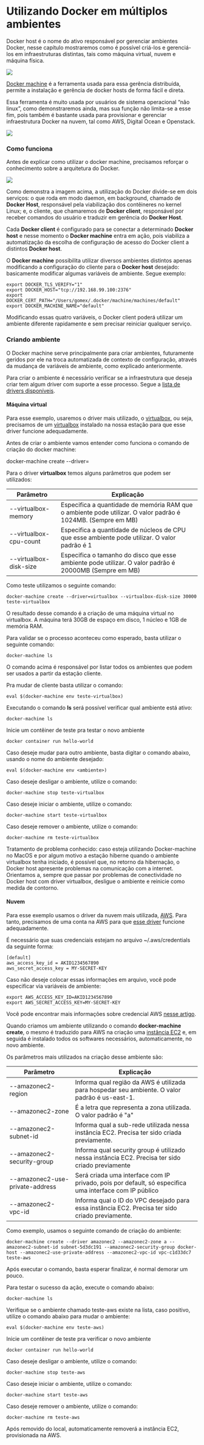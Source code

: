 # Utilizando Docker em múltiplos ambientes

Docker host é o nome do ativo responsável por gerenciar ambientes Docker, nesse capítulo mostraremos como é possível criá-los e gerenciá-los em infraestruturas distintas, tais como máquina virtual, nuvem e máquina física.

![](images/machine1.png)

[Docker machine](https://docs.docker.com/machine/) é a ferramenta usada para essa gerência distribuída, permite a instalação e gerência de docker hosts de forma fácil e direta.

Essa ferramenta é muito usada por usuários de sistema operacional “não linux”, como demonstraremos ainda, mas sua função não  limita-se a esse fim, pois também é bastante usada para provisionar e gerenciar infraestrutura Docker na nuvem, tal como AWS, Digital Ocean e Openstack.

![](images/machine2.png)

### Como funciona

Antes de explicar como utilizar o docker machine, precisamos reforçar o conhecimento sobre a arquitetura do Docker.

![](images/machine3.png)

Como demonstra a imagem acima, a utilização do Docker divide-se em dois serviços: o que roda em modo daemon, em background, chamado de **Docker Host**, responsável pela viabilização dos contêineres no kernel Linux; e, o cliente, que chamaremos de **Docker client**, responsável por receber comandos do usuário e traduzir em gerência do **Docker Host**.

Cada **Docker client** é configurado para se conectar a determinado **Docker host** e nesse momento o **Docker machine** entra em ação, pois viabiliza a automatização da escolha de configuração de acesso do Docker client a distintos **Docker host**.

O **Docker machine** possibilita utilizar diversos ambientes distintos apenas modificando a configuração do cliente para o **Docker host** desejado: basicamente modificar algumas variáveis de ambiente. Segue exemplo:

```
export DOCKER_TLS_VERIFY="1"
export DOCKER_HOST="tcp://192.168.99.100:2376"
export DOCKER_CERT_PATH="/Users/gomex/.docker/machine/machines/default"
export DOCKER_MACHINE_NAME="default"
```
Modificando essas quatro variáveis, o Docker client poderá utilizar um ambiente diferente rapidamente e sem precisar reiniciar qualquer serviço.

### Criando ambiente

O Docker machine serve principalmente para criar ambientes, futuramente geridos por ele na troca automatizada de contexto de configuração, através da mudança de variáveis de ambiente, como explicado anteriormente.

Para criar o ambiente é necessário verificar se a infraestrutura que deseja criar tem algum driver com suporte a esse processo. Segue a [lista de drivers disponíveis](https://docs.docker.com/machine/drivers/).

#### Máquina virtual

Para esse exemplo, usaremos o driver mais utilizado, o [virtualbox](https://docs.docker.com/machine/drivers/virtualbox/), ou seja, precisamos de um [virtualbox](https://www.virtualbox.org/) instalado na nossa estação para que esse driver funcione adequadamente.

Antes de criar o ambiente vamos entender como funciona o comando de criação do docker machine:

docker-machine create --driver=<nome do driver>  <nome do ambiente>

Para o driver **virtualbox** temos alguns parâmetros que podem ser utilizados:

|Parâmetro   | Explicação |
|-----------|------------|
|--virtualbox-memory  | Especifica a quantidade de memória RAM que o ambiente pode utilizar. O valor padrão é 1024MB. (Sempre em MB) |
|--virtualbox-cpu-count | Especifica a quantidade de núcleos de CPU que esse ambiente pode utilizar. O valor padrão é 1 |
|--virtualbox-disk-size | Especifica o tamanho do disco que esse ambiente pode utilizar. O valor padrão é 20000MB (Sempre em MB) |

Como teste utilizamos o seguinte comando:

```
docker-machine create --driver=virtualbox --virtualbox-disk-size 30000 teste-virtualbox
```

O resultado desse comando é a criação de uma máquina virtual no virtualbox. A máquina terá 30GB de espaço em disco, 1 núcleo e 1GB de memória RAM.

Para validar se o processo aconteceu como esperado, basta utilizar o seguinte comando:

```
docker-machine ls
```
O comando acima é responsável por listar todos os ambientes que podem ser usados a partir da estação cliente.

Pra mudar de cliente basta utilizar o comando:

```
eval $(docker-machine env teste-virtualbox)
```
Executando o comando **ls** será possível verificar qual ambiente está ativo:

```
docker-machine ls
```

Inicie um contêiner de teste pra testar o novo ambiente

```
docker container run hello-world
```

Caso deseje mudar para outro ambiente, basta digitar o comando abaixo, usando o nome do ambiente desejado:

```
eval $(docker-machine env <ambiente>)
```
Caso deseje desligar o ambiente, utilize o comando:

```
docker-machine stop teste-virtualbox
```
Caso deseje iniciar o ambiente, utilize o comando:

```
docker-machine start teste-virtualbox
```
Caso deseje remover o ambiente, utilize o comando:

```
docker-machine rm teste-virtualbox
```
Tratamento de problema conhecido: caso esteja utilizando Docker-machine no MacOS e por algum motivo a estação hiberne quando o ambiente virtualbox tenha iniciado, é possível que, no retorno da hibernação, o Docker host apresente problemas na comunicação com a internet. Orientamos a, sempre que passar por problemas de conectividade no Docker host com driver virtualbox, desligue o ambiente e reinicie como medida de contorno.

#### Nuvem

Para esse exemplo usamos o driver da nuvem mais utilizada, [AWS](https://aws.amazon.com/). Para tanto, precisamos de uma conta na AWS para que [esse driver](https://docs.docker.com/machine/drivers/aws/) funcione adequadamente.

É necessário que suas credenciais estejam no arquivo ~/.aws/credentials da seguinte forma:

```
[default]
aws_access_key_id = AKID1234567890
aws_secret_access_key = MY-SECRET-KEY
```

Caso não deseje colocar essas informações em arquivo, você pode especificar via variáveis de ambiente:

```
export AWS_ACCESS_KEY_ID=AKID1234567890
export AWS_SECRET_ACCESS_KEY=MY-SECRET-KEY
```
Você pode encontrar mais informações sobre credencial AWS [nesse artigo](https://blogs.aws.amazon.com/security/post/Tx3D6U6WSFGOK2H/A-New-and-Standardized-Way-to-Manage-Credentials-in-the-AWS-SDKs).

Quando criamos um ambiente utilizando o comando **docker-machine create**, o mesmo é traduzido para AWS na criação uma [instância EC2](https://aws.amazon.com/ec2/) e, em seguida é instalado todos os softwares necessários, automaticamente, no novo ambiente.

Os parâmetros mais utilizados na criação desse ambiente são:

|Parâmetro   | Explicação |
|-----------|------------|
|--amazonec2-region | Informa qual região da AWS é utilizada para hospedar seu ambiente. O valor padrão é us-east-1. |
|--amazonec2-zone | É a letra que representa a zona utilizada. O valor padrão é "a" |
|--amazonec2-subnet-id | Informa qual a sub-rede utilizada nessa instância EC2. Precisa ter sido criada previamente. |
|--amazonec2-security-group | Informa qual security group é utilizado nessa instância EC2. Precisa ter sido criado previamente |
|--amazonec2-use-private-address | Será criada uma interface com IP privado, pois por default, só especifica uma interface com IP público |
|--amazonec2-vpc-id | Informa qual o ID do VPC desejado para essa instância EC2. Precisa ter sido criado previamente. |

Como exemplo, usamos o seguinte comando de criação do ambiente:

```
docker-machine create --driver amazonec2 --amazonec2-zone a --amazonec2-subnet-id subnet-5d3dc191 --amazonec2-security-group docker-host --amazonec2-use-private-address --amazonec2-vpc-id vpc-c1d33dc7 teste-aws
```
Após executar o comando, basta esperar finalizar, é normal demorar um pouco.

Para testar o sucesso da ação, execute o comando abaixo:

```
docker-machine ls
```
Verifique se o ambiente chamado teste-aws existe na lista, caso positivo, utilize o comando abaixo para mudar o ambiente:

```
eval $(docker-machine env teste-aws)
```
Inicie um contêiner de teste pra verificar o novo ambiente

```
docker container run hello-world
```
Caso deseje desligar o ambiente, utilize o comando:

```
docker-machine stop teste-aws
```
Caso deseje iniciar o ambiente, utilize o comando:

```
docker-machine start teste-aws
```
Caso deseje remover o ambiente, utilize o comando:

```
docker-machine rm teste-aws
```
Após removido do local, automaticamente removerá a instância EC2, provisionada na AWS.
